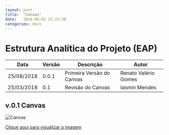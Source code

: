 ```yaml
---
layout: post
title:  "Canvas"
date:   2018-09-01 22:15:39
categories: docs
---
```


# Estrutura Analítica do Projeto (EAP)

| Data | Versão | Descrição | Autor |
|----|------|---------|-----|
|25/08/2018|0.0.1|Primeira Versão do Canvas|Renato Valério Gomes|
|25/03/2018|0.1|Revisão do Canvas|Iasmin Mendes|

## v.0.1 Canvas

![Canvas](/assets/Canvas.png)

[Clique aqui para visualizar a imagem](https://www.sebraecanvas.com/#/dashboard/meus-canvas/335395)
